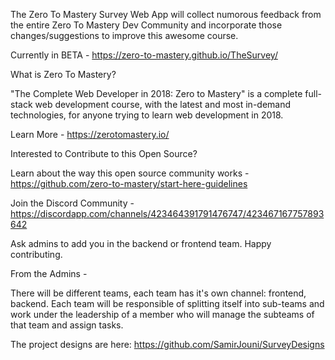 The Zero To Mastery Survey Web App will collect numorous feedback from the entire Zero To Mastery Dev Community and incorporate those changes/suggestions to improve this awesome course.

Currently in BETA - https://zero-to-mastery.github.io/TheSurvey/

What is Zero To Mastery?

"The Complete Web Developer in 2018: Zero to Mastery" is a complete full-stack web development course, with the latest and most in-demand technologies, for anyone trying to learn web development in 2018. 

Learn More - https://zerotomastery.io/

Interested to Contribute to this Open Source?

Learn about the way this open source community works - https://github.com/zero-to-mastery/start-here-guidelines

Join the Discord Community - https://discordapp.com/channels/423464391791476747/423467167757893642

Ask admins to add you in the backend or frontend team. Happy contributing.

From the Admins - 

There will be different teams, each team has it's own channel: frontend, backend. 
Each team will be responsible of splitting itself into sub-teams and work under the leadership of a member who will manage the subteams of that team and assign tasks.

The project designs are here: https://github.com/SamirJouni/SurveyDesigns
